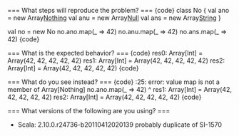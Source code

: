 === What steps will reproduce the problem? ===
{code}
class No {
  val ano = new Array[Nothing](5)
  val anu = new Array[Null](5)
  val ans = new Array[String](5)
}

val no = new No
no.ano.map(_ => 42)
no.anu.map(_ => 42)
no.ans.map(_ => 42)
{code} 



=== What is the expected behavior? ===
{code}
res0: Array[Int] = Array(42, 42, 42, 42, 42)
res1: Array[Int] = Array(42, 42, 42, 42, 42)
res2: Array[Int] = Array(42, 42, 42, 42, 42)
{code}

=== What do you see instead? ===
{code}
<console>:25: error: value map is not a member of Array[Nothing]
       no.ano.map(_ => 42)
              ^
res1: Array[Int] = Array(42, 42, 42, 42, 42)
res2: Array[Int] = Array(42, 42, 42, 42, 42)
{code}

=== What versions of the following are you using? ===
  - Scala: 2.10.0.r24736-b20110412020139 
probably duplicate of SI-1570 
